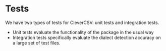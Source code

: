 # Tests

We have two types of tests for CleverCSV: unit tests and integration tests.

* Unit tests evaluate the functionality of the package in the usual way
* Integration tests specifically evaluate the dialect detection accuracy on a 
  large set of test files.
